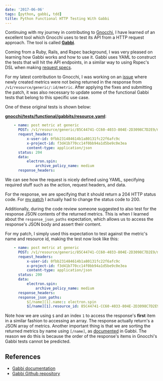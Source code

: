```yaml
---
date: '2017-06-06'
tags: [python, gabbi, tdd]
title: Python Functional HTTP Testing With Gabbi
---
```


Continuing with my journey in contributing to [Gnocchi](http://gnocchi.xyz/index.html), I have learned of an excellent tool which Gnocchi uses to test its API from a HTTP request approach. The tool is called [**Gabbi**](https://github.com/cdent/gabbi).

Coming from a Ruby, Rails, and Rspec background, I was very pleased on learning how Gabbi works and how to use it. Gabbi uses YAML to construct the tests that will hit the API endpoints, in a similar way to using Rspec's DSL when making [request specs](https://github.com/rspec/rspec-rails#request-specs).

For my latest contribution to Gnocchi, I was working on an [issue](https://github.com/gnocchixyz/gnocchi/issues/12) where newly created metrics were not being returned in the response from `/v1/resource/generic/:id/metric`. After applying the fixes and submitting the patch, it was also necessary to update some of the functional Gabbi tests that belong to this specific use case.

One of these original tests is shown below:

<!--more-->

[**gnocchi/tests/functional/gabbits/resource.yaml**](https://github.com/gnocchixyz/gnocchi/blob/master/gnocchi/tests/functional/gabbits/resource.yaml):

```yaml
    - name: post metric at generic
      POST: /v1/resource/generic/85C44741-CC60-4033-804E-2D3098C7D2E9/metric
      request_headers:
          x-user-id: 0fbb231484614b1a80131fc22f6afc9c
          x-project-id: f3d41b770cc14f0bb94a1d5be9c0e3ea
          content-type: application/json
      status: 204
      data:
          electron.spin:
              archive_policy_name: medium
      response_headers:
```

We can see how the request is nicely defined using YAML, specifying required stuff such as the action, request headers, and data.

For the response, we are specifying that it should return a 204 HTTP status code. For [my patch](https://github.com/gnocchixyz/gnocchi/pull/55) I actually had to change the status code to 200.

Additionally, during the code review someone suggested to also test for the response JSON contents of the returned metrics. This is when I learned about the `response_json_paths` expectation, which allows us to access the response's JSON body and assert their content.

For my patch, I simply used this expectation to test against the metric's name and resource id, making the test now look like this:

```yaml
    - name: post metric at generic
      POST: /v1/resource/generic/85C44741-CC60-4033-804E-2D3098C7D2E9/metric
      request_headers:
          x-user-id: 0fbb231484614b1a80131fc22f6afc9c
          x-project-id: f3d41b770cc14f0bb94a1d5be9c0e3ea
          content-type: application/json
      status: 200
      data:
          electron.spin:
              archive_policy_name: medium
      response_headers:
      response_json_paths:
          $[/name][1].name:: electron.spin
          $[/name][1].resource_id: 85C44741-CC60-4033-804E-2D3098C7D2E9
```

Note how we are using `$` and an index `1` to access the response's **first** item in a similar fashion to accessing an array. The response actually return's a JSON array of metrics. Another important thing is that we are sorting the returned metrics by name using `[/name]`, as [documented](http://gabbi.readthedocs.io/en/latest/jsonpath.html) in Gabbi. The reason we do this is because the order of the response's items in Gnocchi's Gabbi tests cannot be predicted.

## References

- [Gabbi documentation](https://gabbi.readthedocs.io/en/latest/index.html)
- [Gabbi Github repository](https://github.com/cdent/gabbi)